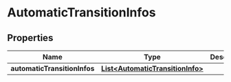 
# AutomaticTransitionInfos

## Properties
Name | Type | Description | Notes
------------ | ------------- | ------------- | -------------
**automaticTransitionInfos** | [**List&lt;AutomaticTransitionInfo&gt;**](AutomaticTransitionInfo.md) |  |  [optional]



